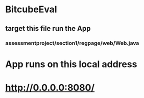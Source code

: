 # BitcubeEval

## target this file  run the App

### assessmentproject/section1/regpage/web/Web.java
# App runs on this local address 
# http://0.0.0.0:8080/
